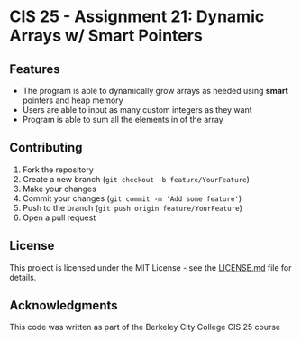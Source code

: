 # CIS 25 - Assignment 21: Dynamic Arrays w/ Smart Pointers

## Features

- The program is able to dynamically grow arrays as needed using **smart** pointers and heap memory
- Users are able to input as many custom integers as they want
- Program is able to sum all the elements in of the array

## Contributing

1. Fork the repository
2. Create a new branch (`git checkout -b feature/YourFeature`)
3. Make your changes
4. Commit your changes (`git commit -m 'Add some feature'`)
5. Push to the branch (`git push origin feature/YourFeature`)
6. Open a pull request

## License

This project is licensed under the MIT License - see the [LICENSE.md](https://github.com/Jimbyyy/CiS25/blob/main/LICENSE) file for details.

## Acknowledgments

This code was written as part of the Berkeley City College CIS 25 course
